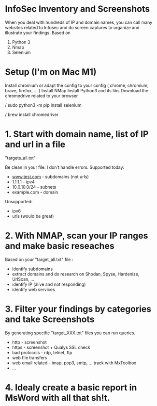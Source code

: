 # InfoSec Inventory and Screenshots

When you deal with hundreds of IP and domain names, you can call many websites related to Infosec and do screen captures to organize and illustrate your findings.
Based on
1. Python 3
2. Nmap
3. Selenium

# Setup (I'm on Mac M1)

Install chromium or adapt the config to your config ( chrome, chromium, brave, firefox, ... ) 
Install NMap
Install Python3 and its libs
Download the chromedrive related to your browser

/ sudo python3 -m pip install selenium

/ brew install chromedriver

# 1. Start with domain name, list of IP and url in a file

"targets_all.txt"

Be clean in your file. I don't handle errors.
Supported today:
- www.test.com - subdomains (not urls)
- 1.1.1.1 - ipv4
- 10.0.10.0/24 - subnets
- example.com - domain

Unsupported:
- ipv6
- urls (would be great)

# 2. With NMAP, scan your IP ranges and make basic reseaches
Based on your "target_all.txt" file :
- identify subdomains
- extract domains and do research on Shodan, Spyse, Hardenize, UrlScan, ...
- identify IP (alive and not responding)
- identify web services


# 3. Filter your findings by categories and take Screenshots

By generating specific "target_XXX.txt" files you can run queries.

- http - screenshot
- https - screenshot + Qualys SSL check
- bad protocols - rdp, telnet, ftp
- web file transfers
- web email related - imap, pop3, smtp, ... track with MxToolbox
- ...

# 4. Idealy create a basic report in MsWord with all that sh!t.
